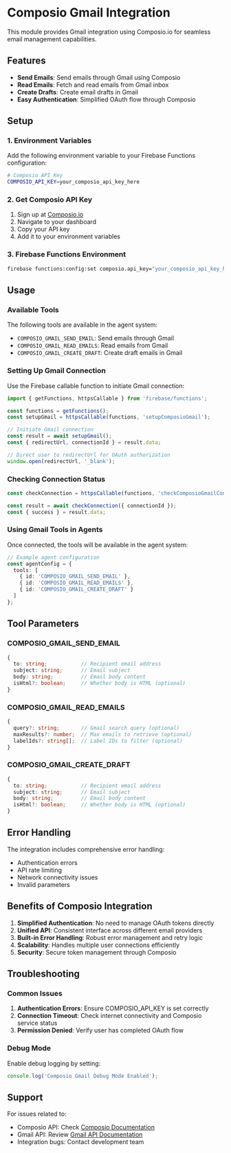 # Composio Gmail Integration

This module provides Gmail integration using Composio.io for seamless email management capabilities.

## Features

- **Send Emails**: Send emails through Gmail using Composio
- **Read Emails**: Fetch and read emails from Gmail inbox
- **Create Drafts**: Create email drafts in Gmail
- **Easy Authentication**: Simplified OAuth flow through Composio

## Setup

### 1. Environment Variables

Add the following environment variable to your Firebase Functions configuration:

```bash
# Composio API Key
COMPOSIO_API_KEY=your_composio_api_key_here
```

### 2. Get Composio API Key

1. Sign up at [Composio.io](https://composio.io)
2. Navigate to your dashboard
3. Copy your API key
4. Add it to your environment variables

### 3. Firebase Functions Environment

```bash
firebase functions:config:set composio.api_key="your_composio_api_key_here"
```

## Usage

### Available Tools

The following tools are available in the agent system:

- `COMPOSIO_GMAIL_SEND_EMAIL`: Send emails through Gmail
- `COMPOSIO_GMAIL_READ_EMAILS`: Read emails from Gmail
- `COMPOSIO_GMAIL_CREATE_DRAFT`: Create draft emails in Gmail

### Setting Up Gmail Connection

Use the Firebase callable function to initiate Gmail connection:

```typescript
import { getFunctions, httpsCallable } from 'firebase/functions';

const functions = getFunctions();
const setupGmail = httpsCallable(functions, 'setupComposioGmail');

// Initiate Gmail connection
const result = await setupGmail();
const { redirectUrl, connectionId } = result.data;

// Direct user to redirectUrl for OAuth authorization
window.open(redirectUrl, '_blank');
```

### Checking Connection Status

```typescript
const checkConnection = httpsCallable(functions, 'checkComposioGmailConnection');

const result = await checkConnection({ connectionId });
const { success } = result.data;
```

### Using Gmail Tools in Agents

Once connected, the tools will be available in the agent system:

```typescript
// Example agent configuration
const agentConfig = {
  tools: [
    { id: 'COMPOSIO_GMAIL_SEND_EMAIL' },
    { id: 'COMPOSIO_GMAIL_READ_EMAILS' },
    { id: 'COMPOSIO_GMAIL_CREATE_DRAFT' }
  ]
};
```

## Tool Parameters

### COMPOSIO_GMAIL_SEND_EMAIL

```typescript
{
  to: string;           // Recipient email address
  subject: string;      // Email subject
  body: string;         // Email body content
  isHtml?: boolean;     // Whether body is HTML (optional)
}
```

### COMPOSIO_GMAIL_READ_EMAILS

```typescript
{
  query?: string;       // Gmail search query (optional)
  maxResults?: number;  // Max emails to retrieve (optional)
  labelIds?: string[];  // Label IDs to filter (optional)
}
```

### COMPOSIO_GMAIL_CREATE_DRAFT

```typescript
{
  to: string;           // Recipient email address
  subject: string;      // Email subject
  body: string;         // Email body content
  isHtml?: boolean;     // Whether body is HTML (optional)
}
```

## Error Handling

The integration includes comprehensive error handling:

- Authentication errors
- API rate limiting
- Network connectivity issues
- Invalid parameters

## Benefits of Composio Integration

1. **Simplified Authentication**: No need to manage OAuth tokens directly
2. **Unified API**: Consistent interface across different email providers
3. **Built-in Error Handling**: Robust error management and retry logic
4. **Scalability**: Handles multiple user connections efficiently
5. **Security**: Secure token management through Composio

## Troubleshooting

### Common Issues

1. **Authentication Errors**: Ensure COMPOSIO_API_KEY is set correctly
2. **Connection Timeout**: Check internet connectivity and Composio service status
3. **Permission Denied**: Verify user has completed OAuth flow

### Debug Mode

Enable debug logging by setting:

```javascript
console.log('Composio Gmail Debug Mode Enabled');
```

## Support

For issues related to:
- Composio API: Check [Composio Documentation](https://docs.composio.io)
- Gmail API: Review [Gmail API Documentation](https://developers.google.com/gmail/api)
- Integration bugs: Contact development team 